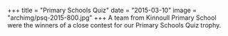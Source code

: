 +++
title = "Primary Schools Quiz"
date = "2015-03-10"
image = "archimg/psq-2015-800.jpg"
+++
A team from Kinnoull Primary School were the winners of a close contest for our Primary Schools Quiz trophy.